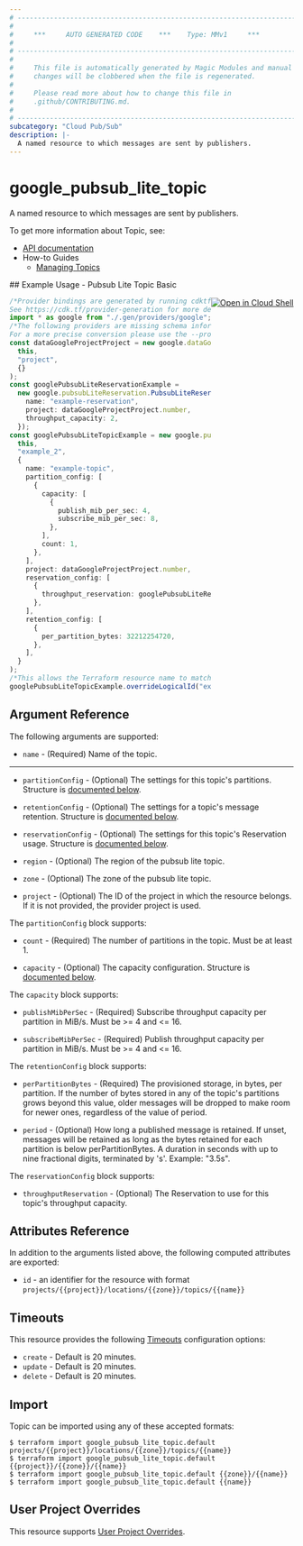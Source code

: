 ```yaml
---
# ----------------------------------------------------------------------------
#
#     ***     AUTO GENERATED CODE    ***    Type: MMv1     ***
#
# ----------------------------------------------------------------------------
#
#     This file is automatically generated by Magic Modules and manual
#     changes will be clobbered when the file is regenerated.
#
#     Please read more about how to change this file in
#     .github/CONTRIBUTING.md.
#
# ----------------------------------------------------------------------------
subcategory: "Cloud Pub/Sub"
description: |-
  A named resource to which messages are sent by publishers.
---
```


# google\_pubsub\_lite\_topic

A named resource to which messages are sent by publishers.

To get more information about Topic, see:

* [API documentation](https://cloud.google.com/pubsub/lite/docs/reference/rest/v1/admin.projects.locations.topics)
* How-to Guides
  * [Managing Topics](https://cloud.google.com/pubsub/lite/docs/topics)

<div class = "oics-button" style="float: right; margin: 0 0 -15px">
  <a href="https://console.cloud.google.com/cloudshell/open?cloudshell_git_repo=https%3A%2F%2Fgithub.com%2Fterraform-google-modules%2Fdocs-examples.git&cloudshell_working_dir=pubsub_lite_topic_basic&cloudshell_image=gcr.io%2Fgraphite-cloud-shell-images%2Fterraform%3Alatest&open_in_editor=main.tf&cloudshell_print=.%2Fmotd&cloudshell_tutorial=.%2Ftutorial.md" target="_blank">
    <img alt="Open in Cloud Shell" src="//gstatic.com/cloudssh/images/open-btn.svg" style="max-height: 44px; margin: 32px auto; max-width: 100%;">
  </a>
</div>
## Example Usage - Pubsub Lite Topic Basic

```typescript
/*Provider bindings are generated by running cdktf get.
See https://cdk.tf/provider-generation for more details.*/
import * as google from "./.gen/providers/google";
/*The following providers are missing schema information and might need manual adjustments to synthesize correctly: google.
For a more precise conversion please use the --provider flag in convert.*/
const dataGoogleProjectProject = new google.dataGoogleProject.DataGoogleProject(
  this,
  "project",
  {}
);
const googlePubsubLiteReservationExample =
  new google.pubsubLiteReservation.PubsubLiteReservation(this, "example", {
    name: "example-reservation",
    project: dataGoogleProjectProject.number,
    throughput_capacity: 2,
  });
const googlePubsubLiteTopicExample = new google.pubsubLiteTopic.PubsubLiteTopic(
  this,
  "example_2",
  {
    name: "example-topic",
    partition_config: [
      {
        capacity: [
          {
            publish_mib_per_sec: 4,
            subscribe_mib_per_sec: 8,
          },
        ],
        count: 1,
      },
    ],
    project: dataGoogleProjectProject.number,
    reservation_config: [
      {
        throughput_reservation: googlePubsubLiteReservationExample.name,
      },
    ],
    retention_config: [
      {
        per_partition_bytes: 32212254720,
      },
    ],
  }
);
/*This allows the Terraform resource name to match the original name. You can remove the call if you don't need them to match.*/
googlePubsubLiteTopicExample.overrideLogicalId("example");

```

## Argument Reference

The following arguments are supported:

* `name` -
  (Required)
  Name of the topic.

***

*   `partitionConfig` -
    (Optional)
    The settings for this topic's partitions.
    Structure is [documented below](#nested_partition_config).

*   `retentionConfig` -
    (Optional)
    The settings for a topic's message retention.
    Structure is [documented below](#nested_retention_config).

*   `reservationConfig` -
    (Optional)
    The settings for this topic's Reservation usage.
    Structure is [documented below](#nested_reservation_config).

*   `region` -
    (Optional)
    The region of the pubsub lite topic.

*   `zone` -
    (Optional)
    The zone of the pubsub lite topic.

*   `project` - (Optional) The ID of the project in which the resource belongs.
    If it is not provided, the provider project is used.

<a name="nested_partition_config"></a>The `partitionConfig` block supports:

*   `count` -
    (Required)
    The number of partitions in the topic. Must be at least 1.

*   `capacity` -
    (Optional)
    The capacity configuration.
    Structure is [documented below](#nested_capacity).

<a name="nested_capacity"></a>The `capacity` block supports:

*   `publishMibPerSec` -
    (Required)
    Subscribe throughput capacity per partition in MiB/s. Must be >= 4 and <= 16.

*   `subscribeMibPerSec` -
    (Required)
    Publish throughput capacity per partition in MiB/s. Must be >= 4 and <= 16.

<a name="nested_retention_config"></a>The `retentionConfig` block supports:

*   `perPartitionBytes` -
    (Required)
    The provisioned storage, in bytes, per partition. If the number of bytes stored
    in any of the topic's partitions grows beyond this value, older messages will be
    dropped to make room for newer ones, regardless of the value of period.

*   `period` -
    (Optional)
    How long a published message is retained. If unset, messages will be retained as
    long as the bytes retained for each partition is below perPartitionBytes. A
    duration in seconds with up to nine fractional digits, terminated by 's'.
    Example: "3.5s".

<a name="nested_reservation_config"></a>The `reservationConfig` block supports:

* `throughputReservation` -
  (Optional)
  The Reservation to use for this topic's throughput capacity.

## Attributes Reference

In addition to the arguments listed above, the following computed attributes are exported:

* `id` - an identifier for the resource with format `projects/{{project}}/locations/{{zone}}/topics/{{name}}`

## Timeouts

This resource provides the following
[Timeouts](https://developer.hashicorp.com/terraform/plugin/sdkv2/resources/retries-and-customizable-timeouts) configuration options:

* `create` - Default is 20 minutes.
* `update` - Default is 20 minutes.
* `delete` - Default is 20 minutes.

## Import

Topic can be imported using any of these accepted formats:

```console
$ terraform import google_pubsub_lite_topic.default projects/{{project}}/locations/{{zone}}/topics/{{name}}
$ terraform import google_pubsub_lite_topic.default {{project}}/{{zone}}/{{name}}
$ terraform import google_pubsub_lite_topic.default {{zone}}/{{name}}
$ terraform import google_pubsub_lite_topic.default {{name}}
```

## User Project Overrides

This resource supports [User Project Overrides](https://registry.terraform.io/providers/hashicorp/google/latest/docs/guides/provider_reference#user_project_override).
